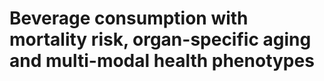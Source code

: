 # Beverage consumption with mortality risk, organ-specific aging and multi-modal health phenotypes
 
